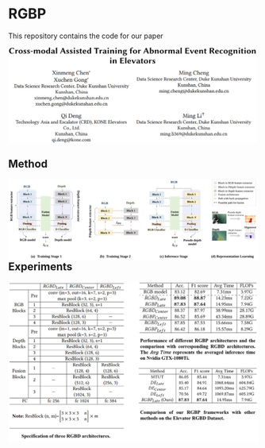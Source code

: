 # RGBP
This repository contains the code for our paper

<img src="/imgs/title.png" width=500 align = center>



## Method
<img src="/imgs/method.svg" align = left>

<!-- 
<a href="https://www.codecogs.com/eqnedit.php?latex=\begin{equation}&space;&L_{FS}&space;=\sum_{p}^{P}\frac{1}{D&space;\times&space;D}\lambda&space;_{p}\left&space;\|&space;corr\left&space;(&space;F_{p}^{depth}&space;\right&space;)&space;-&space;corr\left&space;(&space;F_{p}^{pseudo}&space;\right&space;)&space;\right&space;\|_{F}^{2}&space;&plus;\sum_{q}^{Q}\frac{1}{W&space;\times&space;H&space;\times&space;T&space;\times&space;C}\lambda&space;_{q}\left&space;\|&space;F_{q}^{depth}&space;-&space;F_{q}^{pseudo}&space;\right&space;\|_{F}^{2}&space;\end{equation}" target="_blank"><img src="https://latex.codecogs.com/gif.latex?\begin{equation}&space;&L_{FS}&space;=\sum_{p}^{P}\frac{1}{D&space;\times&space;D}\lambda&space;_{p}\left&space;\|&space;corr\left&space;(&space;F_{p}^{depth}&space;\right&space;)&space;-&space;corr\left&space;(&space;F_{p}^{pseudo}&space;\right&space;)&space;\right&space;\|_{F}^{2}&space;&plus;\sum_{q}^{Q}\frac{1}{W&space;\times&space;H&space;\times&space;T&space;\times&space;C}\lambda&space;_{q}\left&space;\|&space;F_{q}^{depth}&space;-&space;F_{q}^{pseudo}&space;\right&space;\|_{F}^{2}&space;\end{equation}" title="\begin{equation} &L_{FS} =\sum_{p}^{P}\frac{1}{D \times D}\lambda _{p}\left \| corr\left ( F_{p}^{depth} \right ) - corr\left ( F_{p}^{pseudo} \right ) \right \|_{F}^{2} +\sum_{q}^{Q}\frac{1}{W \times H \times T \times C}\lambda _{q}\left \| F_{q}^{depth} - F_{q}^{pseudo} \right \|_{F}^{2} \end{equation}" /></a>
 -->

## Experiments
<img src="/imgs/experiments.png" align = left>


